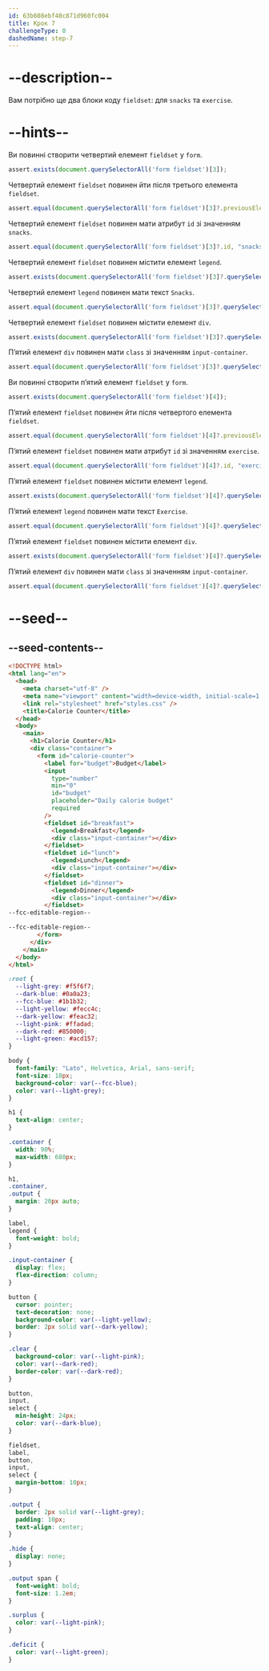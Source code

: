 ```yaml
---
id: 63b608ebf40c871d960fc004
title: Крок 7
challengeType: 0
dashedName: step-7
---
```


# --description--

Вам потрібно ще два блоки коду `fieldset`: для `snacks` та `exercise`.

# --hints--

Ви повинні створити четвертий елемент `fieldset` у `form`.

```js
assert.exists(document.querySelectorAll('form fieldset')[3]);
```

Четвертий елемент `fieldset` повинен йти після третього елемента `fieldset`.

```js
assert.equal(document.querySelectorAll('form fieldset')[3]?.previousElementSibling?.tagName, "FIELDSET");
```

Четвертий елемент `fieldset` повинен мати атрибут `id` зі значенням `snacks`.

```js
assert.equal(document.querySelectorAll('form fieldset')[3]?.id, "snacks");
```

Четвертий елемент `fieldset` повинен містити елемент `legend`.

```js
assert.exists(document.querySelectorAll('form fieldset')[3]?.querySelector('legend'));
```

Четвертий елемент `legend` повинен мати текст `Snacks`.

```js
assert.equal(document.querySelectorAll('form fieldset')[3]?.querySelector('legend')?.innerText, "Snacks");
```

Четвертий елемент `fieldset` повинен містити елемент `div`.

```js
assert.exists(document.querySelectorAll('form fieldset')[3]?.querySelector('div'));
```

П’ятий елемент `div` повинен мати `class` зі значенням `input-container`.

```js
assert.equal(document.querySelectorAll('form fieldset')[3]?.querySelector('div')?.className, "input-container");
```

Ви повинні створити п’ятий елемент `fieldset` у `form`.

```js
assert.exists(document.querySelectorAll('form fieldset')[4]);
```

П’ятий елемент `fieldset` повинен йти після четвертого елемента `fieldset`.

```js
assert.equal(document.querySelectorAll('form fieldset')[4]?.previousElementSibling?.tagName, "FIELDSET");
```

П’ятий елемент `fieldset` повинен мати атрибут `id` зі значенням `exercise`.

```js
assert.equal(document.querySelectorAll('form fieldset')[4]?.id, "exercise");
```

П’ятий елемент `fieldset` повинен містити елемент `legend`.

```js
assert.exists(document.querySelectorAll('form fieldset')[4]?.querySelector('legend'));
```

П’ятий елемент `legend` повинен мати текст `Exercise`.

```js
assert.equal(document.querySelectorAll('form fieldset')[4]?.querySelector('legend')?.innerText, "Exercise");
```

П’ятий елемент `fieldset` повинен містити елемент `div`.

```js
assert.exists(document.querySelectorAll('form fieldset')[4]?.querySelector('div'));
```

П’ятий елемент `div` повинен мати `class` зі значенням `input-container`.

```js
assert.equal(document.querySelectorAll('form fieldset')[4]?.querySelector('div')?.className, "input-container");
```

# --seed--

## --seed-contents--

```html
<!DOCTYPE html>
<html lang="en">
  <head>
    <meta charset="utf-8" />
    <meta name="viewport" content="width=device-width, initial-scale=1.0" />
    <link rel="stylesheet" href="styles.css" />
    <title>Calorie Counter</title>
  </head>
  <body>
    <main>
      <h1>Calorie Counter</h1>
      <div class="container">
        <form id="calorie-counter">
          <label for="budget">Budget</label>
          <input
            type="number"
            min="0"
            id="budget"
            placeholder="Daily calorie budget"
            required
          />
          <fieldset id="breakfast">
            <legend>Breakfast</legend>
            <div class="input-container"></div>
          </fieldset>
          <fieldset id="lunch">
            <legend>Lunch</legend>
            <div class="input-container"></div>
          </fieldset>
          <fieldset id="dinner">
            <legend>Dinner</legend>
            <div class="input-container"></div>
          </fieldset>
--fcc-editable-region--

--fcc-editable-region--
        </form>
      </div>
    </main>
  </body>
</html>
```

```css
:root {
  --light-grey: #f5f6f7;
  --dark-blue: #0a0a23;
  --fcc-blue: #1b1b32;
  --light-yellow: #fecc4c;
  --dark-yellow: #feac32;
  --light-pink: #ffadad;
  --dark-red: #850000;
  --light-green: #acd157;
}

body {
  font-family: "Lato", Helvetica, Arial, sans-serif;
  font-size: 18px;
  background-color: var(--fcc-blue);
  color: var(--light-grey);
}

h1 {
  text-align: center;
}

.container {
  width: 90%;
  max-width: 680px;
}

h1,
.container,
.output {
  margin: 20px auto;
}

label,
legend {
  font-weight: bold;
}

.input-container {
  display: flex;
  flex-direction: column;
}

button {
  cursor: pointer;
  text-decoration: none;
  background-color: var(--light-yellow);
  border: 2px solid var(--dark-yellow);
}

.clear {
  background-color: var(--light-pink);
  color: var(--dark-red);
  border-color: var(--dark-red);
}

button,
input,
select {
  min-height: 24px;
  color: var(--dark-blue);
}

fieldset,
label,
button,
input,
select {
  margin-bottom: 10px;
}

.output {
  border: 2px solid var(--light-grey);
  padding: 10px;
  text-align: center;
}

.hide {
  display: none;
}

.output span {
  font-weight: bold;
  font-size: 1.2em;
}

.surplus {
  color: var(--light-pink);
}

.deficit {
  color: var(--light-green);
}
```

```js

```
